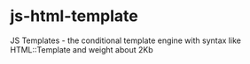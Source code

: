 # js-html-template
JS Templates - the conditional template engine with syntax like HTML::Template and weight about 2Kb
